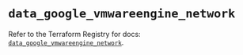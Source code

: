 # `data_google_vmwareengine_network`

Refer to the Terraform Registry for docs: [`data_google_vmwareengine_network`](https://registry.terraform.io/providers/hashicorp/google-beta/6.17.0/docs/data-sources/google_vmwareengine_network).
